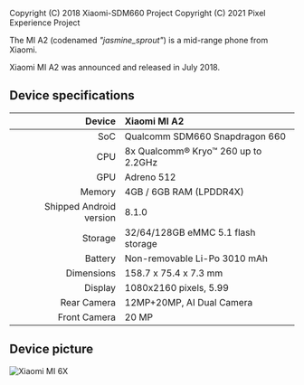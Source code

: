 Copyright (C) 2018 Xiaomi-SDM660 Project
Copyright (C) 2021 Pixel Experience Project

The MI A2 (codenamed _"jasmine_sprout"_) is a mid-range phone from Xiaomi.

Xiaomi MI A2 was announced and released in July 2018.

## Device specifications

| Device       | Xiaomi MI A2         |
| -----------: | :---------------------------------------------- |
| SoC          | Qualcomm SDM660 Snapdragon 660                  |
| CPU          | 8x Qualcomm® Kryo™ 260 up to 2.2GHz             |
| GPU          | Adreno 512                                      |
| Memory       | 4GB / 6GB RAM (LPDDR4X)                         |
| Shipped Android version | 8.1.0                           	   |
| Storage      | 32/64/128GB eMMC 5.1 flash storage              |
| Battery      | Non-removable Li-Po 3010 mAh               	   |
| Dimensions   | 158.7 x 75.4 x 7.3 mm	                         |
| Display      | 1080x2160 pixels, 5.99    						           |
Rear Camera    | 12MP+20MP, AI Dual Camera
Front Camera   | 20 MP

## Device picture

![Xiaomi MI 6X](https://img.staticbg.com/thumb/large/oaupload/banggood/images/90/CB/781c0a93-de94-4010-86c8-5b9f846f4aa4.jpg "Xiaomi MI A2")
